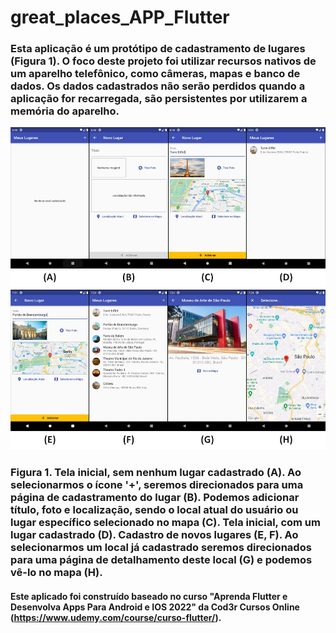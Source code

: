 # great_places_APP_Flutter

### Esta aplicação é um protótipo de cadastramento de lugares (Figura 1). O foco deste projeto foi utilizar recursos nativos de um aparelho telefônico, como câmeras, mapas e banco de dados. Os dados cadastrados não serão perdidos quando a aplicação for recarregada, são persistentes por utilizarem a memória do aparelho.

![First Screen](https://github.com/CaioNoboa/great_places_APP_Flutter/blob/main/great_places/assets/image/great_places.jpg)
### Figura 1. Tela inicial, sem nenhum lugar cadastrado (A). Ao selecionarmos o ícone '+', seremos direcionados para uma página de cadastramento do lugar (B). Podemos adicionar título, foto e localização, sendo o local atual do usuário ou lugar específico selecionado no mapa (C). Tela inicial, com um lugar cadastrado (D). Cadastro de novos lugares (E, F). Ao selecionarmos um local já cadastrado seremos direcionados para uma página de detalhamento deste local (G) e podemos vê-lo no mapa (H).

#### Este aplicado foi construído baseado no curso "Aprenda Flutter e Desenvolva Apps Para Android e IOS 2022" da Cod3r Cursos Online (https://www.udemy.com/course/curso-flutter/).
